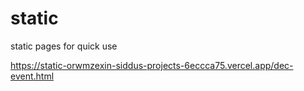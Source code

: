 # static
static pages for quick use

https://static-orwmzexin-siddus-projects-6eccca75.vercel.app/dec-event.html
